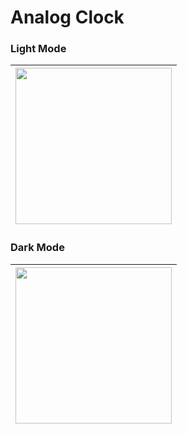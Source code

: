 # Analog Clock
### Light Mode
|<img src="https://user-images.githubusercontent.com/64878501/92341287-dbd61a80-f0da-11ea-8d59-f59f52b66500.PNG" width=250> |
|:---:|
### Dark Mode
|<img src="https://user-images.githubusercontent.com/64878501/92341293-df69a180-f0da-11ea-8c53-499070ad5322.PNG" width=250> |
|:---:|

